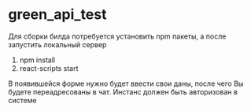# green_api_test
Для сборки билда потребуется установить npm пакеты, а после запустить локальный сервер
1. npm install
2. react-scripts start

В появившейся форме нужно будет ввести свои даны, после чего Вы будете переадресованы в чат.
Инстанс должен быть авторизован в системе
